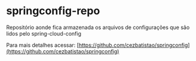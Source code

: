 # springconfig-repo

Repositório aonde fica armazenada os arquivos de configurações que são lidos pelo spring-cloud-config

Para mais detalhes acessar: [https://github.com/cezbatistao/springconfig](https://github.com/cezbatistao/springconfig)
